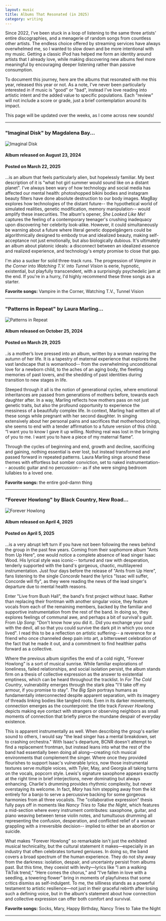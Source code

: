 ```yaml
---
layout: music
title: Albums That Resonated (in 2025)
category: writing
---
```

Since 2022, I've been stuck in a loop of listening to the same three artists' entire discographies, and a menagerie of random songs from countless other artists. The endless choice offered by streaming services have always overwhelmed me, so I wanted to slow down and be more intentional with my music. Getting a classic iPod has helped me form an identity around artists that I already love, while making discovering new albums feel more meaningful by encouraging deeper listening rather than passive consumption.

To document this journey, here are the albums that resonated with me this year, released this year or not. As a note, I've never been particularly interested in if music is "good" or "bad", instead I've love reading into artistic intent and the added value to specific populations. Each "review" will not include a score or grade, just a brief contemplation around its impact.

This page will be updated over the weeks, as I come across new sounds!

---
### "Imaginal Disk" by Magdalena Bay...
![Imaginal Disk](https://f4.bcbits.com/img/a3108453833_10.jpg)

#### Album released on August 23, 2024
#### Posted on March 22, 2025

...is an album that feels particularly alien, but hopelessly familiar. My best description of it is "what hot girl summer would sound like on a distant planet". I've always been wary of how technology and social media has affected our mental health: photoshopped bikini bodies and instagram beauty filters have done absolute destruction to our body images. MagBay explores how technologies of the distant future-- the hypothetical world of simulated realities, genetic modification, memory manipulation-- would amplify these insecurities. The album's opener, *She Looked Like Me!* captures the feeling of a contemporary teenager's crushing inadequacy upon discovering her celebrity look-alike. However, it could simultaneously be warning about a future where literal genetic doppelgängers could be algorithmically designed to embody true and idealized beauty, making self-acceptance not just emotionally, but also biologically dubious. It's ultimately an album about platonic ideals: a disconnect between an idealized essence and realized experience, and technology's empty promise to close that gap.

I'm also a sucker for solid three-track runs. The progression of *Vampire in the Corner* into *Watching T.V.* into *Tunnel Vision* is eerie, hypnotic, existential, but playfully transcendent, with a surprisingly psychedelic jam at the end. If you're in a hurry, I'd highly recommend these three songs as a starter.

**Favorite songs:** Vampire in the Corner, Watching T.V., Tunnel Vision

---
### "Patterns in Repeat" by Laura Marling...
![Patterns in Repeat](https://f4.bcbits.com/img/a1092021461_10.jpg)

#### Album released on October 25, 2024
#### Posted on March 29, 2025

..is a mother’s love pressed into an album, written by a woman nearing the autumn of her life. It is a tapestry of maternal experience that explores the vast landscape that is womanhood-- from the overwhelming unconditional love for a newborn child, to the aches of an aging body, the fleeting memories of past lovers, and the shedding of past identities during transition to new stages in life.

Steeped through it all is the notion of generational cycles, where emotional inheritances are passed from generations of mothers before, towards each daughter after. In a way, Marling reflects how mothers pass on not just genetic traits, but also the profound opportunity to experience the messiness of a beautifully complex life. In context, Marling had written all of these songs while pregnant with her second daughter. In singing extensively about her personal pains and sacrifices that motherhood brings, she seems to end with a tender affirmation to a future version of this child: “I want you to know I gave it up willing. Nothing real was lost in the bringing of you to me. I want you to have a piece of my maternal flame”.

Through the cycles of beginning and end, growth and decline, sacrificing and gaining, nothing essential is ever lost, but instead transformed and passed forward in repeated patterns. Laura Marling sings around these themes with effortless but somber conviction, set to naked instrumentation-- acoustic guitar and no percussion-- as if she were singing bedroom lullabies to a loved one.

**Favorite songs:** the entire god-damn thing

---

### "Forever Howlong" by Black Country, New Road...

![Forever Howlong](https://f4.bcbits.com/img/a2991836176_10.jpg)

#### Album released on April 4, 2025
#### Posted on April 5, 2025

...is a very abrupt left turn if you have not been following the news behind the group in the past few years. Coming from their sophomore album "Ants from Up Here", one would notice a complete absence of lead singer Isaac Wood. His lyrical style was iconic-- tortured and raw with desperation, tenderly supported with the band's gorgeous, chaotic, multilayered instrumentation. Just four days before the release of "Ants from Up Here", fans listening to the single *Concorde* heard the lyrics "Issac will suffer, Concorde will fly", as they were reading the news of the lead singer's departure due to mental health reasons.

Enter "Live from Bush Hall", the band's first project without Isaac. Rather than replacing their frontman with another singular voice, they feature vocals from each of the remaining members, backed by the familiar and supportive instrumentation from the rest of the band. In doing so, they explores feelings of communal awe, and perhaps a bit of survival's guilt. From *Up Song*: "Don't know how you did it.. Did you exchange your soul with the devil, all so that you could survive the dark pit in which you once lived". I read this to be a reflection on artistic suffering-- a reverence for a friend who once channeled deep pain into art, a bittersweet celebration of the fact that he made it out, and a commitment to find healthier paths forward as a collective.

Where the previous album signifies the end of a cold night, "Forever Howlong" is a sort of musical sunrise. While familiar explorations of loneliness, failed relationships, and social isolation persist, the album stands firm on a thesis of collective expression as the answer to existential emptiness, which can be heard throughout the tracklist. In *For The Cold Country*, vulnerability emerges through the stark plea "I'll take off my armour, if you promise to stay". *The Big Spin* portrays humans as fundamentally interconnected despite apparent separation, with its imagery of threads linking bodies like tangled roots. Even in its darker movements, connection emerges as the counterpoint: the title track *Forever Howlong* depicts making eye contact with strangers or observing neighbors as small moments of connection that briefly pierce the mundane despair of everyday existence.

This is apparent instrumentally as well. When describing the group's earlier sound to others, I would say "the lead singer has a mental breakdown, set to crashing orchestra." With Isaac's departure, BCNR doesn't attempt to find a replacement frontman, but instead leans into what the rest of the band had essentially been doing all along—creating rich musical environments that complement the singer. Where once they provided flourishes to support Isaac's vulnerable lyrics, now those instrumental textures serve multiple voices, with Tyler, May, and Georgia all taking turns on the vocals, popcorn style. Lewis's signature saxophone appears exactly at the right time in brief interjections, never dominating but always enhancing. Charlie's drumming provides rhythmic complexity, but never overstaying its welcome. In fact, *Mary* has him stepping away from the kit entirely for a banjo to serve a percussive backing for some gorgeous harmonies from all three vocalists. The "collaborative expression" thesis fully pays off in moments like _Nancy Tries to Take the Night_, which features a mid-section where every instrument contributes: saxophone, guitar, and piano weaving between tense violin notes, and tumultuous drumming all representing the confusion, desperation, and conflicted relief of a woman grappling with a irreversible decision-- implied to either be an abortion or suicide.

What makes "Forever Howlong" so remarkable isn't just the exhibited musical technicality, but the cultural statement it makes—especially in an industry that often celebrates tortured geniuses. In doing so, the band covers a broad spectrum of the human experience. They do not shy away from the darkness: isolation, despair, and uncertainty persist from albums past. But this time, they coexist with levity—lyrics like “I am a walking TikTok trend,” “Here comes the chorus,” and “I’ve fallen in love with a seedling, a towering flower” bring in moments of playfulness that some critics dismiss as self-indulgent. To me, the silliness stands as a powerful testament to artistic resilience—not just in their graceful rebirth after losing such a defining voice, but in the album's statement about how connection and collective expression can offer both comfort and survival.

**Favorite songs:** Socks, Mary, Happy Birthday, Nancy Tries to Take the Night

---
